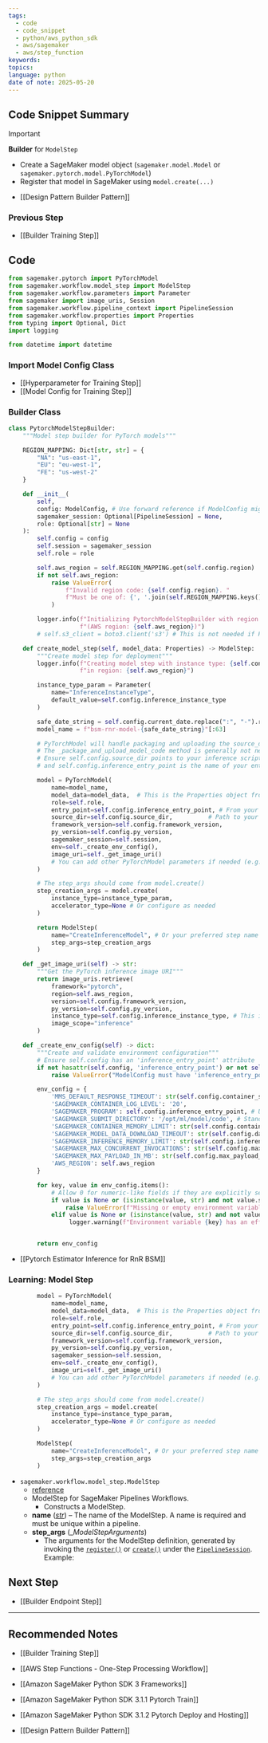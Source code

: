 ```yaml
---
tags:
  - code
  - code_snippet
  - python/aws_python_sdk
  - aws/sagemaker
  - aws/step_function
keywords: 
topics: 
language: python
date of note: 2025-05-20
---
```


## Code Snippet Summary

>[!important]
>**Builder** for `ModelStep`
>- Create a SageMaker model object (`sagemaker.model.Model` or `sagemaker.pytorch.model.PyTorchModel`)
>- Register that model in SageMaker using `model.create(...)`

- [[Design Pattern Builder Pattern]]


### Previous Step

- [[Builder Training Step]]

## Code


```python
from sagemaker.pytorch import PyTorchModel
from sagemaker.workflow.model_step import ModelStep
from sagemaker.workflow.parameters import Parameter
from sagemaker import image_uris, Session
from sagemaker.workflow.pipeline_context import PipelineSession
from sagemaker.workflow.properties import Properties
from typing import Optional, Dict
import logging

from datetime import datetime
```

### Import Model Config Class

- [[Hyperparameter for Training Step]]
- [[Model Config for Training Step]]

### Builder Class

```python
class PytorchModelStepBuilder:
    """Model step builder for PyTorch models"""

    REGION_MAPPING: Dict[str, str] = {
        "NA": "us-east-1",
        "EU": "eu-west-1",
        "FE": "us-west-2"
    }

    def __init__(
        self,
        config: ModelConfig, # Use forward reference if ModelConfig might not be defined yet
        sagemaker_session: Optional[PipelineSession] = None,
        role: Optional[str] = None
    ):
        self.config = config
        self.session = sagemaker_session
        self.role = role

        self.aws_region = self.REGION_MAPPING.get(self.config.region)
        if not self.aws_region:
            raise ValueError(
                f"Invalid region code: {self.config.region}. "
                f"Must be one of: {', '.join(self.REGION_MAPPING.keys())}"
            )

        logger.info(f"Initializing PytorchModelStepBuilder with region code: {self.config.region} "
                    f"(AWS region: {self.aws_region})")
        # self.s3_client = boto3.client('s3') # This is not needed if PyTorchModel handles source_dir

    def create_model_step(self, model_data: Properties) -> ModelStep:
        """Create model step for deployment"""
        logger.info(f"Creating model step with instance type: {self.config.inference_instance_type} "
                    f"in region: {self.aws_region}")

        instance_type_param = Parameter(
            name="InferenceInstanceType",
            default_value=self.config.inference_instance_type
        )

        safe_date_string = self.config.current_date.replace(":", "-").replace("T", "-").replace("Z", "")
        model_name = f"bsm-rnr-model-{safe_date_string}"[:63]

        # PyTorchModel will handle packaging and uploading the source_dir.
        # The _package_and_upload_model_code method is generally not needed here.
        # Ensure self.config.source_dir points to your inference scripts (e.g., directory containing inference.py)
        # and self.config.inference_entry_point is the name of your entry script (e.g., "inference.py").

        model = PyTorchModel(
            name=model_name,
            model_data=model_data,  # This is the Properties object from the training step
            role=self.role,
            entry_point=self.config.inference_entry_point, # From your _create_env_config, e.g., "inference.py"
            source_dir=self.config.source_dir,          # Path to your inference code directory
            framework_version=self.config.framework_version,
            py_version=self.config.py_version,
            sagemaker_session=self.session,
            env=self._create_env_config(),
            image_uri=self._get_image_uri()
            # You can add other PyTorchModel parameters if needed (e.g., dependencies)
        )

        # The step_args should come from model.create()
        step_creation_args = model.create(
            instance_type=instance_type_param,
            accelerator_type=None # Or configure as needed
        )

        return ModelStep(
            name="CreateInferenceModel", # Or your preferred step name
            step_args=step_creation_args
        )

    def _get_image_uri(self) -> str:
        """Get the PyTorch inference image URI"""
        return image_uris.retrieve(
            framework="pytorch",
            region=self.aws_region,
            version=self.config.framework_version,
            py_version=self.config.py_version,
            instance_type=self.config.inference_instance_type, # This instance type is for retrieving the image
            image_scope="inference"
        )

    def _create_env_config(self) -> dict:
        """Create and validate environment configuration"""
        # Ensure self.config has an 'inference_entry_point' attribute
        if not hasattr(self.config, 'inference_entry_point') or not self.config.inference_entry_point:
            raise ValueError("ModelConfig must have 'inference_entry_point' defined for creating environment configuration.")

        env_config = {
            'MMS_DEFAULT_RESPONSE_TIMEOUT': str(self.config.container_startup_health_check_timeout),
            'SAGEMAKER_CONTAINER_LOG_LEVEL': '20',
            'SAGEMAKER_PROGRAM': self.config.inference_entry_point, # Use the entry_point from config
            'SAGEMAKER_SUBMIT_DIRECTORY': '/opt/ml/model/code', # Standard path where source_dir content is placed
            'SAGEMAKER_CONTAINER_MEMORY_LIMIT': str(self.config.container_memory_limit),
            'SAGEMAKER_MODEL_DATA_DOWNLOAD_TIMEOUT': str(self.config.data_download_timeout),
            'SAGEMAKER_INFERENCE_MEMORY_LIMIT': str(self.config.inference_memory_limit),
            'SAGEMAKER_MAX_CONCURRENT_INVOCATIONS': str(self.config.max_concurrent_invocations),
            'SAGEMAKER_MAX_PAYLOAD_IN_MB': str(self.config.max_payload_size),
            'AWS_REGION': self.aws_region
        }

        for key, value in env_config.items():
            # Allow 0 for numeric-like fields if they are explicitly set, but not empty strings for critical paths.
            if value is None or (isinstance(value, str) and not value.strip() and key in ['SAGEMAKER_PROGRAM']):
                raise ValueError(f"Missing or empty environment variable value for critical key: {key}")
            elif value is None or (isinstance(value, str) and not value.strip()):
                 logger.warning(f"Environment variable {key} has an effectively empty value: '{value}'. This might be acceptable depending on the variable.")


        return env_config
```

- [[Pytorch Estimator Inference for RnR BSM]]

### Learning: Model Step

```python
        model = PyTorchModel(
            name=model_name,
            model_data=model_data,  # This is the Properties object from the training step
            role=self.role,
            entry_point=self.config.inference_entry_point, # From your _create_env_config, e.g., "inference.py"
            source_dir=self.config.source_dir,          # Path to your inference code directory
            framework_version=self.config.framework_version,
            py_version=self.config.py_version,
            sagemaker_session=self.session,
            env=self._create_env_config(),
            image_uri=self._get_image_uri()
            # You can add other PyTorchModel parameters if needed (e.g., dependencies)
        )

        # The step_args should come from model.create()
        step_creation_args = model.create(
            instance_type=instance_type_param,
            accelerator_type=None # Or configure as needed
        )

        ModelStep(
            name="CreateInferenceModel", # Or your preferred step name
            step_args=step_creation_args
        )
```


- `sagemaker.workflow.model_step.ModelStep`
	- [reference](https://sagemaker.readthedocs.io/en/stable/workflows/pipelines/sagemaker.workflow.pipelines.html#sagemaker.workflow.model_step.ModelStep)
	- ModelStep for SageMaker Pipelines Workflows.
		- Constructs a ModelStep.
	- **name** ([_str_](https://docs.python.org/3/library/stdtypes.html#str "(in Python v3.13)")) – The name of the ModelStep. A name is required and must be unique within a pipeline.
	- **step_args** (__ModelStepArguments_) 
		- The arguments for the ModelStep definition, generated by invoking the [`register()`](https://sagemaker.readthedocs.io/en/stable/api/inference/model.html#sagemaker.model.Model.register "sagemaker.model.Model.register") or [`create()`](https://sagemaker.readthedocs.io/en/stable/api/inference/model.html#sagemaker.model.Model.create "sagemaker.model.Model.create") under the [`PipelineSession`](https://sagemaker.readthedocs.io/en/stable/workflows/pipelines/sagemaker.workflow.pipelines.html#sagemaker.workflow.pipeline_context.PipelineSession "sagemaker.workflow.pipeline_context.PipelineSession"). Example:




## Next Step

- [[Builder Endpoint Step]]


-----------
##  Recommended Notes

- [[Builder Training Step]]

- [[AWS Step Functions - One-Step Processing Workflow]]
- [[Amazon SageMaker Python SDK 3 Frameworks]]
- [[Amazon SageMaker Python SDK 3.1.1 Pytorch Train]]
- [[Amazon SageMaker Python SDK 3.1.2 Pytorch Deploy and Hosting]]


- [[Design Pattern Builder Pattern]]